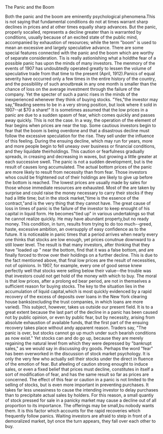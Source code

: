 The Panic and the Boom

Both the panic and the boom are eminently psychological phenomena.This is not saying that fundamental conditions do not at times warrant sharp declines in prices and at other times equally sharp advances. But the panic, properly socalled, represents a decline greater than is warranted by conditions, usually because of an excited state of the public mind, accompanied by exhaustion of resources; while the term "boom" is used to mean an excessive and largely speculative advance.
There are some special features connected with the panic and the boom which are worthy of separate consideration.
Tis is really astionishing what a holdthe fear of a possible panic has upon the minds of many investors. The menmory of the events of 1907 has undoubtedly operated greatly to lessen the volume of speculative trade from that time to the present (April, 1912).Panics of equal severity have occurred only a few times in the entire history of the country, and the possiblility of such anoutbreak in any one month is smaller than the chance of loss on the average investment through the failure of the company. Yet the specter of such a panic rises in the minds of the inexperienced whenever they think of buying stocks.
"Yes,"the investor may say,"Reading seems to be in a very strong position, but look where it sold in 1907--at $70 a share!"
It is sometimes assumed that the low prices in a panic are due to a sudden spasm of fear, which comes quickly and passes away quickly. This is not the case. In a way, the operation of the element of fear begins when prices are near the top. Some cautious investors begin to fear that the boom is being overdone and that a disastrous decline must follow the excessive speculation for the rise. They sell under the influence of this feeling.
During the ensuing decline, which may run for years, more and more people begin to fell uneasy over business or financial conditions, and they liquidate theirholdings. This caution or fearfulness gradually spreads, in creasing and decreasing in waves, but growing a little greater at each successive swell. The panic is not a sudden development, but is the result of causes long accumulated.
The actual bottom prices of the panic are more likely to result from necessity than from fear. Those investors whos could be frightened out of their holdings are likely to give up before the bottom is reached. The lowest prices are usually made by sales for those whose immediate resources are exhausted. Most of the are taken by surprise and could raise the money necessary to carry their stocks if they had a little time; but in the stock market,"time is the essence of the contract,"and is the very thing that they cannot have.
The great cause of loss in times of panic is the failure of the investor to keep enought of his capital in liquid form. He becomes"tied up" in various undertakings so that he cannot realize quickly. He may have abundant property,but no ready money. This condition, in turn, results from trying to do too much--greed, haste, excessive ambition, an oversupply of easy confidence as to the future.
It is noticeable in panic times that a period arrives when nearly every one thinks that stocks are low enough, yet prices conutnue downward to a still lower level. The result is that many investors, after thinking that they have "loaded up " near the bottom, find that it was a false bottom, and are finally forced to throw over their holdings on a further decline.
This is due to the fact mentioned above, that final low prices are the result of necessities, not of opinions. In 1907, for example, every one of good sense knew perfectly well that stocks were selling below their value--the trouble was that investors could not get hold of the money with which to buy.
The moral is that low prices, after a prolong ed bear period, are not in themselves a sufficient reason for buying stocks. The key to the situation lies in the accumulation of liquid capital,which is most quickly evidenced by a rapid recovery of the excess of deposits over loans in the New York clearing house banks(excluding the trust companies, in which loans are more varied). This subject, however, takes us outside our present field.
It is to a great extent because the last part of the decline in a panic has been caused not by public opinion, or even by public fear, but by necessity, arising from absolute exhaustion of available funds, that the first part of the ensuing recovery takes place without andy apparent reason.
Traders say, "The panic is over, but stocks cannot go up much under such bearish conditions as now exist." Yet stocks can and do go up, because they are merely regaining the natural level from which they were depressed by "bankrupt sales," as we would say in discussing dry goods.
Perhaps the word "fear" has been overworked in the discussion of stock market psychology. It is only the very few who actually sell their stocks under the direct in fluence of the emotion of fear. But afeeling of caution strong enought to induce sales, or even a fixed belief that prices must decline, constitutes in itself a sort of modification of fear, and has the same result so far as prices are concerned.
The effect of this fear or caution in a panic is not limited to the selling of stocks, but is even more important in preventing purchases. It takes far less uneasiness to cause the intending investor to delay purchases than to precipitate actual sales by holders. For this reason, a small quantiy of stock pressed for sale in a panicky market may cause a decline out of all proportion to its importance. The offerings may be small,bu nobody wants them.
It is this factor which accounts for the rapid recoveries which frequently follow panics. Waiting investors are afraid to steip in front of a demoralized market, byt once the turn appears, they fall over each other to buy.





























